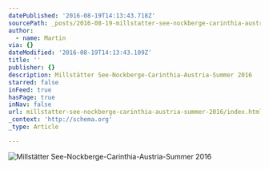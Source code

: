 ```yaml
---
datePublished: '2016-08-19T14:13:43.718Z'
sourcePath: _posts/2016-08-19-millstatter-see-nockberge-carinthia-austria-summer-2016.md
author:
  - name: Martin
via: {}
dateModified: '2016-08-19T14:13:43.109Z'
title: ''
publisher: {}
description: Millstätter See-Nockberge-Carinthia-Austria-Summer 2016
starred: false
inFeed: true
hasPage: true
inNav: false
url: millstatter-see-nockberge-carinthia-austria-summer-2016/index.html
_context: 'http://schema.org'
_type: Article

---
```

![Millstätter See-Nockberge-Carinthia-Austria-Summer 2016](https://the-grid-user-content.s3-us-west-2.amazonaws.com/979fcb4e-c413-465e-bc80-a70801c3a871.jpg)